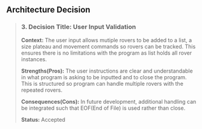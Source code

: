 ## **Architecture Decision**
>  ### 3. Decision Title: User Input Validation
> **Context:** The user input allows mutiple rovers to be added to a list, a size plateau and movement commands so rovers can be tracked. This ensures there is no limitations with the program as list holds all rover instances.
>
> **Strengths(Pros):** The user instructions are clear and understandable in what program is asking to be inputted and to close the program. This is structured so program can handle multiple rovers with the repeated rovers.
>
> **Consequences(Cons):** In future development, additional handling can be integrated such that EOF(End of File) is used rather than close.
>
>
> **Status:** Accepted
